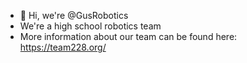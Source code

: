 - 👋 Hi, we're @GusRobotics
- We're a high school robotics team
- More information about our team can be found here: https://team228.org/
